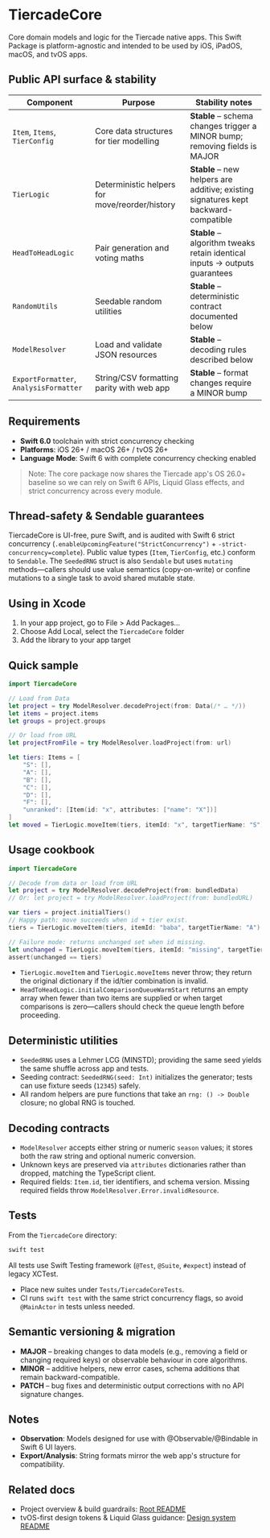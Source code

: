 # TiercadeCore

Core domain models and logic for the Tiercade native apps. This Swift Package is platform-agnostic and intended to be used by iOS, iPadOS, macOS, and tvOS apps.

## Public API surface & stability

| Component | Purpose | Stability notes |
| --- | --- | --- |
| `Item`, `Items`, `TierConfig` | Core data structures for tier modelling | **Stable** – schema changes trigger a MINOR bump; removing fields is MAJOR |
| `TierLogic` | Deterministic helpers for move/reorder/history | **Stable** – new helpers are additive; existing signatures kept backward-compatible |
| `HeadToHeadLogic` | Pair generation and voting maths | **Stable** – algorithm tweaks retain identical inputs → outputs guarantees |
| `RandomUtils` | Seedable random utilities | **Stable** – deterministic contract documented below |
| `ModelResolver` | Load and validate JSON resources | **Stable** – decoding rules described below |
| `ExportFormatter`, `AnalysisFormatter` | String/CSV formatting parity with web app | **Stable** – format changes require a MINOR bump |

## Requirements
- **Swift 6.0** toolchain with strict concurrency checking
- **Platforms**: iOS 26+ / macOS 26+ / tvOS 26+
- **Language Mode**: Swift 6 with complete concurrency checking enabled

> Note: The core package now shares the Tiercade app's OS 26.0+ baseline so we can rely on Swift 6 APIs, Liquid Glass effects, and strict concurrency across every module.

## Thread-safety & Sendable guarantees

TiercadeCore is UI-free, pure Swift, and is audited with Swift 6 strict concurrency (`.enableUpcomingFeature("StrictConcurrency")` + `-strict-concurrency=complete`). Public value types (`Item`, `TierConfig`, etc.) conform to `Sendable`. The `SeededRNG` struct is also `Sendable` but uses `mutating` methods—callers should use value semantics (copy-on-write) or confine mutations to a single task to avoid shared mutable state.

## Using in Xcode
1. In your app project, go to File > Add Packages…
2. Choose Add Local, select the `TiercadeCore` folder
3. Add the library to your app target

## Quick sample
```swift
import TiercadeCore

// Load from Data
let project = try ModelResolver.decodeProject(from: Data(/* … */))
let items = project.items
let groups = project.groups

// Or load from URL
let projectFromFile = try ModelResolver.loadProject(from: url)

let tiers: Items = [
    "S": [],
    "A": [],
    "B": [],
    "C": [],
    "D": [],
    "F": [],
    "unranked": [Item(id: "x", attributes: ["name": "X"])]
]
let moved = TierLogic.moveItem(tiers, itemId: "x", targetTierName: "S")
```

## Usage cookbook

```swift
import TiercadeCore

// Decode from data or load from URL
let project = try ModelResolver.decodeProject(from: bundledData)
// Or: let project = try ModelResolver.loadProject(from: bundledURL)

var tiers = project.initialTiers()
// Happy path: move succeeds when id + tier exist.
tiers = TierLogic.moveItem(tiers, itemId: "baba", targetTierName: "A")

// Failure mode: returns unchanged set when id missing.
let unchanged = TierLogic.moveItem(tiers, itemId: "missing", targetTierName: "S")
assert(unchanged == tiers)
```

- `TierLogic.moveItem` and `TierLogic.moveItems` never throw; they return the original dictionary if the id/tier combination is invalid.
- `HeadToHeadLogic.initialComparisonQueueWarmStart` returns an empty array when fewer than two items are supplied or when target comparisons is zero—callers should check the queue length before proceeding.

## Deterministic utilities
- `SeededRNG` uses a Lehmer LCG (MINSTD); providing the same seed yields the same shuffle across app and tests.
- Seeding contract: `SeededRNG(seed: Int)` initializes the generator; tests can use fixture seeds (`12345`) safely.
- All random helpers are pure functions that take an `rng: () -> Double` closure; no global RNG is touched.

## Decoding contracts
- `ModelResolver` accepts either string or numeric `season` values; it stores both the raw string and optional numeric conversion.
- Unknown keys are preserved via `attributes` dictionaries rather than dropped, matching the TypeScript client.
- Required fields: `Item.id`, tier identifiers, and schema version. Missing required fields throw `ModelResolver.Error.invalidResource`.

## Tests
From the `TiercadeCore` directory:

```sh
swift test
```

All tests use Swift Testing framework (`@Test`, `@Suite`, `#expect`) instead of legacy XCTest.
- Place new suites under `Tests/TiercadeCoreTests`.
- CI runs `swift test` with the same strict concurrency flags, so avoid `@MainActor` in tests unless needed.

## Semantic versioning & migration
- **MAJOR** – breaking changes to data models (e.g., removing a field or changing required keys) or observable behaviour in core algorithms.
- **MINOR** – additive helpers, new error cases, schema additions that remain backward-compatible.
- **PATCH** – bug fixes and deterministic output corrections with no API signature changes.

## Notes
- **Observation**: Models designed for use with @Observable/@Bindable in Swift 6 UI layers.
- **Export/Analysis**: String formats mirror the web app's structure for compatibility.

## Related docs
- Project overview & build guardrails: [Root README](../README.md)
- tvOS-first design tokens & Liquid Glass guidance: [Design system README](../Tiercade/Design/README.md)
